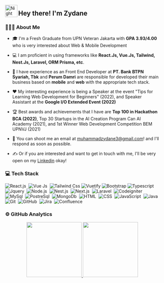 <img alt="Night Coding" src="./assets/Hand%20Wave.gif" width='40' align="left"/><h2>Hey there! I'm Zydane</h2>

### 👨🏻‍💻 About Me

- 🎓 I'm a Fresh Graduate from UPN Veteran Jakarta with **GPA 3.93/4.00** who is very interested about Web & Mobile Development

- 💻 I am proficient in using frameworks like **React.Js, Vue.Js, Tailwind, Nest.Js, Laravel, ORM Prisma, etc**.

- 💼 I have experience as an Front End Developer at **PT. Bank BTPN Syariah, Tbk** and **Perum Damri** are responsible for developed their main business based on **mobile** and **web** with the appropriate tech stack.

- ❤️ My interesting experience is being a Speaker at the event "Tips for Learning Web Development for Beginners" (2022), and Speaker Assistant at the **Google I/O Extended Event (2022)**

- 🏆 Best awards and achievements that I have are **Top 100 in Hackathon BCA (2022)**, Top 30 Startups in the AI Creation Program Can AI Academy (2021), and 1st Winner Web Development Competition BEM UPNVJ (2021)

- 📧 You can shoot me an email at muhammadzydane3@gmail.com! and I'll respond as soon as possible.

- ✍️ Or if you are interested and want to get in touch with me, I'll be very open on my [Linkedin](https://www.linkedin.com/in/mohamadzydane/) okay!


### 💻 Tech Stack
![React.js](https://img.shields.io/badge/-React.js-05122A?style=flat&logo=react)&nbsp;
![Vue Js](https://img.shields.io/badge/-Vue.js-05122A?style=flat&logo=vue.js)&nbsp;
![Tailwind Css](https://img.shields.io/badge/-Tailwind_CSS-05122A?style=flat&logo=tailwindcss)
![Vuetify](https://img.shields.io/badge/-Vuetify-05122A?style=flat&logo=vuetify)
![Bootstrap](https://img.shields.io/badge/-Bootstrap-05122A?style=flat&logo=bootstrap)
![Typescript](https://img.shields.io/badge/-Typescript-05122A?style=flat&logo=typescript)&nbsp;
![Jquery](https://img.shields.io/badge/-Jquery-05122A?style=flat&logo=jquery)&nbsp;
![Node.js](https://img.shields.io/badge/-Node.js-05122A?style=flat&logo=node.js)&nbsp;
![Nest.js](https://img.shields.io/badge/-Nest.js-05122A?style=flat&logo=nestjs)&nbsp;
![Next.js](https://img.shields.io/badge/-Next.js-05122A?style=flat&logo=next.js)&nbsp;
![Laravel](https://img.shields.io/badge/-Laravel-05122A?style=flat&logo=laravel)&nbsp;
![Codeigniter](https://img.shields.io/badge/-Codeigniter-05122A?style=flat&logo=codeigniter)&nbsp;
![MySql](https://img.shields.io/badge/-MySQL-05122A?style=flat&logo=mysql&logoColor=white)&nbsp;
![PostreSql](https://img.shields.io/badge/-PostgreSQL-05122A?style=flat&logo=postgresql)&nbsp;
![MongoDb](https://img.shields.io/badge/-MongoDB-05122A?style=flat&logo=mongodb)&nbsp;
![HTML](https://img.shields.io/badge/-HTML-05122A?style=flat&logo=HTML5)&nbsp;
![CSS](https://img.shields.io/badge/-CSS-05122A?style=flat&logo=CSS3&logoColor=1572B6)&nbsp;
![JavaScript](https://img.shields.io/badge/-JavaScript-05122A?style=flat&logo=javascript)&nbsp;
![Java](https://img.shields.io/badge/-Java-05122A?style=flat&logo=java&logoColor=white)&nbsp;
![Git](https://img.shields.io/badge/-Git-05122A?style=flat&logo=git)&nbsp;
![GitHub](https://img.shields.io/badge/-GitHub-05122A?style=flat&logo=github)&nbsp;
![Jira](https://img.shields.io/badge/-Jira-05122A?style=flat&logo=jira)&nbsp;
![Confluence](https://img.shields.io/badge/-Confluence-05122A?style=flat&logo=confluence)&nbsp;


### ⚙️ GitHub Analytics

<p align="center">
<a href="https://github.com/zydane07">
  <img height="180em" src="https://github-readme-stats-eight-theta.vercel.app/api?username=zydane07&show_icons=true&theme=algolia&include_all_commits=true&count_private=true"/>
  <img height="180em" src="https://github-readme-stats-eight-theta.vercel.app/api/top-langs/?username=zydane07&layout=compact&langs_count=8&theme=algolia"/>
</a>
</p>
